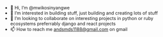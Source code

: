 - 👋 Hi, I’m @mwikosinyangwe
- 👀 I’m interested in building stuff, just building and creating lots of stuff  
- 💞️ I’m looking to collaborate on interesting projects in python or ruby ecosystems preferrably django and react projects
- 📫 How to reach me andsmds1188@gmail.com on gmail

<!---
mwikosinyangwe/mwikosinyangwe is a ✨ special ✨ repository because its `README.md` (this file) appears on your GitHub profile.
You can click the Preview link to take a look at your changes.
--->
